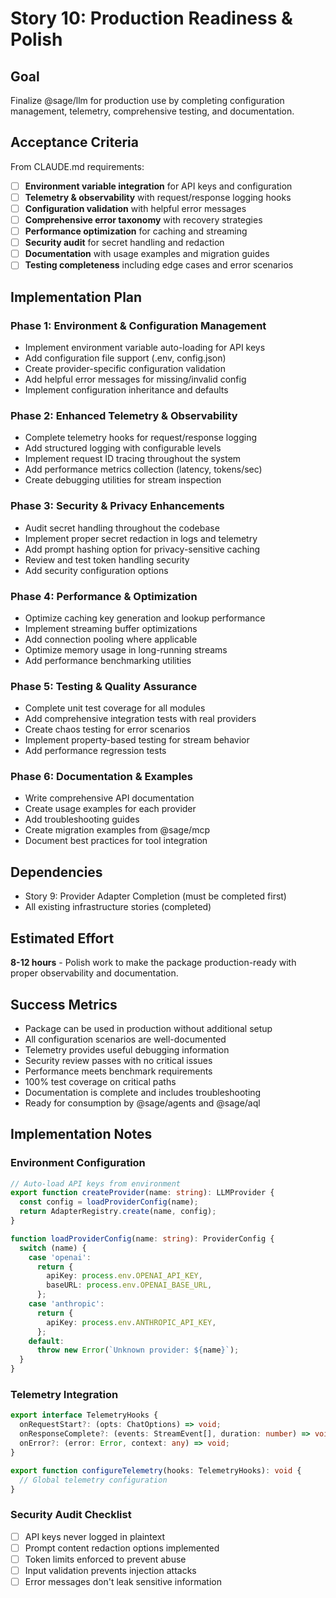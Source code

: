 # Story 10: Production Readiness & Polish

## Goal

Finalize @sage/llm for production use by completing configuration management, telemetry, comprehensive testing, and documentation.

## Acceptance Criteria

From CLAUDE.md requirements:

- [ ] **Environment variable integration** for API keys and configuration
- [ ] **Telemetry & observability** with request/response logging hooks  
- [ ] **Configuration validation** with helpful error messages
- [ ] **Comprehensive error taxonomy** with recovery strategies
- [ ] **Performance optimization** for caching and streaming
- [ ] **Security audit** for secret handling and redaction
- [ ] **Documentation** with usage examples and migration guides
- [ ] **Testing completeness** including edge cases and error scenarios

## Implementation Plan

### Phase 1: Environment & Configuration Management

- Implement environment variable auto-loading for API keys
- Add configuration file support (.env, config.json)  
- Create provider-specific configuration validation
- Add helpful error messages for missing/invalid config
- Implement configuration inheritance and defaults

### Phase 2: Enhanced Telemetry & Observability

- Complete telemetry hooks for request/response logging
- Add structured logging with configurable levels
- Implement request ID tracing throughout the system
- Add performance metrics collection (latency, tokens/sec)
- Create debugging utilities for stream inspection

### Phase 3: Security & Privacy Enhancements

- Audit secret handling throughout the codebase
- Implement proper secret redaction in logs and telemetry
- Add prompt hashing option for privacy-sensitive caching
- Review and test token handling security
- Add security configuration options

### Phase 4: Performance & Optimization

- Optimize caching key generation and lookup performance
- Implement streaming buffer optimizations
- Add connection pooling where applicable
- Optimize memory usage in long-running streams  
- Add performance benchmarking utilities

### Phase 5: Testing & Quality Assurance

- Complete unit test coverage for all modules
- Add comprehensive integration tests with real providers
- Create chaos testing for error scenarios
- Implement property-based testing for stream behavior
- Add performance regression tests

### Phase 6: Documentation & Examples

- Write comprehensive API documentation
- Create usage examples for each provider
- Add troubleshooting guides
- Create migration examples from @sage/mcp
- Document best practices for tool integration

## Dependencies

- Story 9: Provider Adapter Completion (must be completed first)
- All existing infrastructure stories (completed)

## Estimated Effort

**8-12 hours** - Polish work to make the package production-ready with proper observability and documentation.

## Success Metrics

- Package can be used in production without additional setup
- All configuration scenarios are well-documented
- Telemetry provides useful debugging information
- Security review passes with no critical issues
- Performance meets benchmark requirements
- 100% test coverage on critical paths
- Documentation is complete and includes troubleshooting
- Ready for consumption by @sage/agents and @sage/aql

## Implementation Notes

### Environment Configuration
```typescript
// Auto-load API keys from environment
export function createProvider(name: string): LLMProvider {
  const config = loadProviderConfig(name);
  return AdapterRegistry.create(name, config);
}

function loadProviderConfig(name: string): ProviderConfig {
  switch (name) {
    case 'openai':
      return {
        apiKey: process.env.OPENAI_API_KEY,
        baseURL: process.env.OPENAI_BASE_URL,
      };
    case 'anthropic':
      return {
        apiKey: process.env.ANTHROPIC_API_KEY,
      };
    default:
      throw new Error(`Unknown provider: ${name}`);
  }
}
```

### Telemetry Integration
```typescript
export interface TelemetryHooks {
  onRequestStart?: (opts: ChatOptions) => void;
  onResponseComplete?: (events: StreamEvent[], duration: number) => void;
  onError?: (error: Error, context: any) => void;
}

export function configureTelemetry(hooks: TelemetryHooks): void {
  // Global telemetry configuration
}
```

### Security Audit Checklist
- [ ] API keys never logged in plaintext
- [ ] Prompt content redaction options implemented
- [ ] Token limits enforced to prevent abuse
- [ ] Input validation prevents injection attacks
- [ ] Error messages don't leak sensitive information